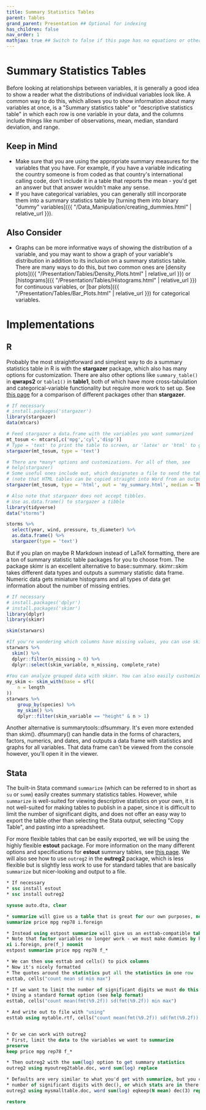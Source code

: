 ```yaml
---
title: Summary Statistics Tables
parent: Tables
grand_parent: Presentation ## Optional for indexing
has_children: false
nav_order: 1
mathjax: true ## Switch to false if this page has no equations or other math rendering.
---
```


# Summary Statistics Tables

Before looking at relationships between variables, it is generally a good idea to show a reader what the distributions of individual variables look like. A common way to do this, which allows you to show information about many variables at once, is a "Summary statistics table" or "descriptive statistics table" in which each row is one variable in your data, and the columns include things like number of observations, mean, median, standard deviation, and range.

## Keep in Mind

- Make sure that you are using the appropriate summary measures for the variables that you have. For example, if you have a variable indicating the country someone is from coded as that country's international calling code, don't include it in a table that reports the mean - you'd get an answer but that answer wouldn't make any sense.
- If you have categorical variables, you can generally still incorporate them into a summary statistics table by [turning them into binary "dummy" variables]({{ "/Data_Manipulation/creating_dummies.html" | relative_url }}).

## Also Consider

- Graphs can be more informative ways of showing the distribution of a variable, and you may want to show a graph of your variable's distribution in addition to its inclusion on a summary statistics table. There are many ways to do this, but two common ones are [density plots]({{ "/Presentation/Tables/Density_Plots.html" | relative_url }}) or [histograms]({{ "/Presentation/Tables/Histograms.html" | relative_url }}) for continuous variables, or [bar plots]({{ "/Presentation/Tables/Bar_Plots.html" | relative_url }}) for categorical variables.

# Implementations

## R

Probably the most straightforward and simplest way to do a summary statistics table in R is with the **stargazer** package, which also has many options for customization. There are also other options like `summary_table()` in **qwraps2** or `table1()` in **table1**, both of which have more cross-tabulation and categorical-variable functionality but require more work to set up. See [this page](https://thatdatatho.com/2018/08/20/easily-create-descriptive-summary-statistic-tables-r-studio/) for a comparison of different packages other than **stargazer**.

```r
# If necessary
# install.packages('stargazer')
library(stargazer)
data(mtcars)

# Feed stargazer a data.frame with the variables you want summarized
mt_tosum <- mtcars[,c('mpg','cyl','disp')]
# Type = 'text' to print the table to screen, or 'latex' or 'html' to get LaTeX or HTML tables
stargazer(mt_tosum, type = 'text')

# There are *many* options and customizations. For all of them, see
# help(stargazer)
# Some useful ones include out, which designates a file to send the table to
# (note that HTML tables can be copied straight into Word from an output file)
stargazer(mt_tosum, type = 'html', out = 'my_summary.html', median = TRUE)

# Also note that stargazer does not accept tibbles.
# Use as.data.frame() to stargazer a tibble
library(tidyverse)
data("storms")

storms %>%
  select(year, wind, pressure, ts_diameter) %>%
  as.data.frame() %>%
  stargazer(type = 'text')  
```

But if you plan on maybe R Markdown instead of LaTeX formatting, there are a ton of summary statistic table packages for you to choose from. The package skimr is an excellent alternative to base::summary. skimr::skim takes different data types and outputs a summary statistic data frame. Numeric data gets miniature histograms and all types of data get information about the number of missing entries.

```r
# If necessary
# install.packages('dplyr')
# install.packages('skimr')
library(dplyr)
library(skimr)

skim(starwars)

#If you're wondering which columns have missing values, you can use skim() in a pipeline.
starwars %>%
  skim() %>%
  dplyr::filter(n_missing > 0) %>%
  dplyr::select(skim_variable, n_missing, complete_rate)
  
#You can analyze grouped data with skimr. You can also easily customize the output table using skim_with().
my_skim <- skim_with(base = sfl(
    n = length
))
starwars %>%
    group_by(species) %>%
    my_skim() %>%
    dplyr::filter(skim_variable == "height" & n > 1)

```

Another alternative is summarytools::dfsummary. It's even more extended than skim(). dfsummary() can handle data in the forms of characters, factors, numerics, and dates, and outputs a data frame with statistics and graphs for all variables. That data frame can't be viewed from the console however, you'll open it in the viewer.

## Stata

The built-in Stata command `summarize` (which can be referred to in short as `su` or `summ`) easily creates summary statistics tables. However, while `summarize` is well-suited for viewing descriptive statistics on your own, it is not well-suited for making tables to publish in a paper, since it is difficult to limit the number of significant digits, and does not offer an easy way to export the table other than selecting the Stata output, selecting "Copy Table", and pasting into a spreadsheet.

For more flexible tables that can be easily exported, we will be using the highly flexible **estout** package. For more information on the many different options and specifications for **estout** summary tables, see [this page](http://repec.org/bocode/e/estout/estpost.html). We will also see how to use `outreg2` in the **outreg2** package, which is less flexible but is slightly less work to use for standard tables that are basically `summarize` but nicer-looking and output to a file.

```stata
* If necessary
* ssc install estout
* ssc install outreg2

sysuse auto.dta, clear

* summarize will give us a table that is great for our own purposes, not so much for exporting
summarize price mpg rep78 i.foreign

* Instead using estpost summarize will give us an esttab-compatible table
* Note that factor variables no longer work - we must make dummies by hand
xi i.foreign, pre(f_) noomit
estpost summarize price mpg rep78 f_*

* We can then use esttab and cells() to pick columns
* Now it's nicely formatted
* The quotes around the statistics put all the statistics in one row 
esttab, cells("count mean sd min max")

* If we want to limit the number of significant digits we must do this stat by stat
* Using a standard format option (see help format)
esttab, cells("count mean(fmt(%9.2f)) sd(fmt(%9.2f)) min max")

* And write out to file with "using"
esttab using mytable.rtf, cells("count mean(fmt(%9.2f)) sd(fmt(%9.2f)) min max") replace


* Or we can work with outreg2
* First, limit the data to the variables we want to summarize
preserve
keep price mpg rep78 f_*

* Then outreg2 with the sum(log) option to get summary statistics
outreg2 using myoutreg2table.doc, word sum(log) replace

* Defaults are very similar to what you'd get with summarize, but you can do things like change
* number of significant digits with dec(), or which stats are in there with eqkeep()
outreg2 using mysmalltable.doc, word sum(log) eqkeep(N mean) dec(3) replace

restore
```
